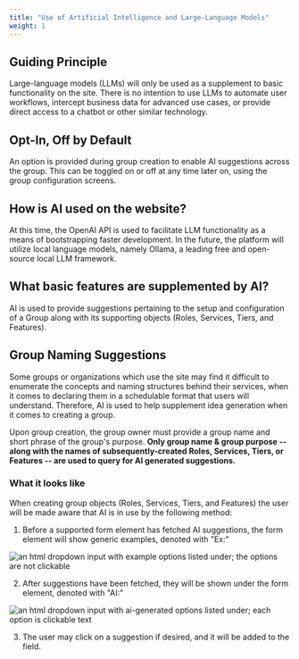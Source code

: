 ```yaml
---
title: "Use of Artificial Intelligence and Large-Language Models"
weight: 1
---
```


## Guiding Principle

Large-language models (LLMs) will only be used as a supplement to basic functionality on the site. There is no intention to use LLMs to automate user workflows, intercept business data for advanced use cases, or provide direct access to a chatbot or other similar technology.

## Opt-In, Off by Default

An option is provided during group creation to enable AI suggestions across the group. This can be toggled on or off at any time later on, using the group configuration screens.

## How is AI used on the website?

At this time, the OpenAI API is used to facilitate LLM functionality as a means of bootstrapping faster development. In the future, the platform will utilize local language models, namely Ollama, a leading free and open-source local LLM framework.

## What basic features are supplemented by AI?

AI is used to provide suggestions pertaining to the setup and configuration of a Group along with its supporting objects (Roles, Services, Tiers, and Features).

## Group Naming Suggestions

Some groups or organizations which use the site may find it difficult to enumerate the concepts and naming structures behind their services, when it comes to declaring them in a schedulable format that users will understand. Therefore, AI is used to help supplement idea generation when it comes to creating a group. 

Upon group creation, the group owner must provide a group name and short phrase of the group's purpose. **Only  group name & group purpose -- along with the names of subsequently-created Roles, Services, Tiers, or Features -- are used to query for AI generated suggestions.**

### What it looks like

When creating group objects (Roles, Services, Tiers, and Features) the user will be made aware that AI is in use by the following method:

1. Before a supported form element has fetched AI suggestions, the form element will show generic examples, denoted with "Ex:"

![an html dropdown input with example options listed under; the options are not clickable](/doc_images/pre_ai.png)

2. After suggestions have been fetched, they will be shown under the form element, denoted with "AI:"

![an html dropdown input with ai-generated options listed under; each option is clickable text](/doc_images/post_ai.png)

3. The user may click on a suggestion if desired, and it will be added to the field.
